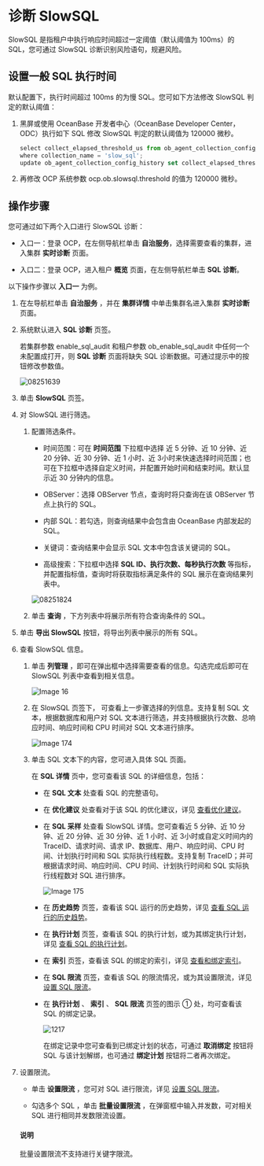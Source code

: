 诊断 SlowSQL
===============================

SlowSQL 是指租户中执行响应时间超过一定阈值（默认阈值为 100ms）的 SQL，您可通过 SlowSQL 诊断识别风险语句，规避风险。

设置一般 SQL 执行时间
----------------------------------

默认配置下，执行时间超过 100ms 的为慢 SQL。您可如下方法修改 SlowSQL 判定的默认阈值：

1. 黑屏或使用 OceanBase 开发者中心（OceanBase Developer Center，ODC）执行如下 SQL 修改 SlowSQL 判定的默认阈值为 120000 微秒。

   ```javascript
   select collect_elapsed_threshold_us from ob_agent_collection_config_history 
   where collection_name = 'slow_sql';
   update ob_agent_collection_config_history set collect_elapsed_threshold_us = 120000 where collection_name = 'slow_sql';
   ```

2. 再修改 OCP 系统参数 ocp.ob.slowsql.threshold 的值为 120000 微秒。

**操作步骤**
-----------------------------

您可通过如下两个入口进行 SlowSQL 诊断：

* 入口一：登录 OCP，在左侧导航栏单击 **自治服务**，选择需要查看的集群，进入集群 **实时诊断** 页面。

* 入口二：登录 OCP，进入租户 **概览** 页面，在左侧导航栏单击 **SQL 诊断**。

以下操作步骤以 **入口一** 为例。

1. 在左导航栏单击 **自治服务** ，并在 **集群详情** 中单击集群名进入集群 **实时诊断** 页面。

2. 系统默认进入 **SQL 诊断** 页签。

   若集群参数 enable_sql_audit 和租户参数 ob_enable_sql_audit 中任何一个未配置成打开，则 **SQL 诊断** 页面将缺失 SQL 诊断数据。可通过提示中的按钮修改参数值。

   ![08251639](https://help-static-aliyun-doc.aliyuncs.com/assets/img/zh-CN/3045889261/p312416.png)

3. 单击 **SlowSQL** 页签。

4. 对 SlowSQL 进行筛选。

   1. 配置筛选条件。

      * 时间范围：可在 **时间范围** 下拉框中选择 近 5 分钟、近 10 分钟、近 20 分钟、近 30 分钟、近 1 小时、近 3小时来快速选择时间范围；也可在下拉框中选择自定义时间，并配置开始时间和结束时间。默认显示近 30 分钟内的信息。

      * OBServer：选择 OBServer 节点，查询时将只查询在该 OBServer 节点上执行的 SQL。

      * 内部 SQL：若勾选，则查询结果中会包含由 OceanBase 内部发起的 SQL。

      * 关键词：查询结果中会显示 SQL 文本中包含该关键词的 SQL。

      * 高级搜索：下拉框中选择 **SQL ID、执行次数、每秒执行次数** 等指标，并配置指标值，查询时将获取指标满足条件的 SQL 展示在查询结果列表中。

      ![08251824](https://help-static-aliyun-doc.aliyuncs.com/assets/img/zh-CN/5063421361/p312510.png)

   2. 单击 **查询** ，下方列表中将展示所有符合查询条件的 SQL。

5. 单击 **导出 SlowSQL** 按钮，将导出列表中展示的所有 SQL。

6. 查看 SlowSQL 信息。

   1. 单击 **列管理** ，即可在弹出框中选择需要查看的信息。勾选完成后即可在 SlowSQL 列表中查看到相关信息。

      ![Image 16](https://help-static-aliyun-doc.aliyuncs.com/assets/img/zh-CN/5661489461/p429714.png)

   2. 在 SlowSQL 页签下， 可查看上一步骤选择的列信息。支持复制 SQL 文本，根据数据库和用户对 SQL 文本进行筛选，并支持根据执行次数、总响应时间、响应时间和 CPU 时间对 SQL 文本进行排序。

      ![Image 174](https://help-static-aliyun-doc.aliyuncs.com/assets/img/zh-CN/5661489461/p429715.png)

   3. 单击 SQL 文本下的内容，您可进入具体 SQL 页面。

      在 **SQL 详情** 页中，您可查看该 SQL 的详细信息，包括：
      * 在 **SQL 文本** 处查看 SQL 的完整语句。

      * 在 **优化建议** 处查看对于该 SQL 的优化建议，详见 [查看优化建议](../100.manage-sql-diagnosis/1000.view-sql-details.md)。

      * 在 **SQL 采样** 处查看 SlowSQL 详情。您可查看近 5 分钟、近 10 分钟、近 20 分钟、近 30 分钟、近 1 小时、近 3小时或自定义时间内的 TraceID、请求时间、请求 IP、数据库、用户、响应时间、CPU 时间、计划执行时间和 SQL 实际执行线程数。支持复制 TraceID；并可根据请求时间、响应时间、CPU 时间、计划执行时间和 SQL 实际执行线程数对 SQL 进行排序。

        ![Image 175](https://obbusiness-private.oss-cn-shanghai.aliyuncs.com/doc/img/ocp/401/SQL%E9%87%87%E6%A0%B71.png)

      * 在 **历史趋势** 页签，查看该 SQL 运行的历史趋势，详见 [查看 SQL 运行的历史趋势](../100.manage-sql-diagnosis/1000.view-sql-details.md)。

      * 在 **执行计划** 页签，查看该 SQL 的执行计划，或为其绑定执行计划，详见 [查看 SQL 的执行计划](../100.manage-sql-diagnosis/1000.view-sql-details.md)。

      * 在 **索引** 页签，查看该 SQL 的绑定的索引，详见 [查看和绑定索引](../100.manage-sql-diagnosis/1000.view-sql-details.md)。

      * 在 **SQL 限流** 页签，查看该 SQL 的限流情况，或为其设置限流，详见 [设置 SQL 限流](../100.manage-sql-diagnosis/1000.view-sql-details.md)。

      * 在 **执行计划** 、 **索引** 、 **SQL 限流** 页签的图示 ① 处，均可查看该 SQL 的绑定记录。

        ![1217](https://help-static-aliyun-doc.aliyuncs.com/assets/img/zh-CN/1693479361/p371469.png)

        在绑定记录中您可查看到已绑定计划的状态，可通过 **取消绑定** 按钮将 SQL 与该计划解绑，也可通过 **绑定计划** 按钮将二者再次绑定。

7. 设置限流。

   * 单击 **设置限流** ，您可对 SQL 进行限流，详见 [设置 SQL 限流](../100.manage-sql-diagnosis/1000.view-sql-details.md)。

   * 勾选多个 SQL ，单击 **批量设置限流** ，在弹窗框中输入并发数，可对相关 SQL 进行相同并发数限流设置。

    <main id="notice" type='explain'>
    <h4>说明</h4>
    <p>批量设置限流不支持进行关键字限流。</p>
    </main>
